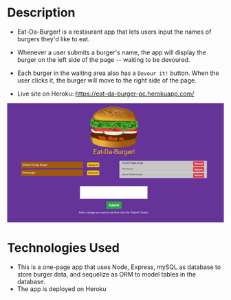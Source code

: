 # Description

* Eat-Da-Burger! is a restaurant app that lets users input the names of burgers they'd like to eat.

* Whenever a user submits a burger's name, the app will display the burger on the left side of the page -- waiting to be devoured.

* Each burger in the waiting area also has a `Devour it!` button. When the user clicks it, the burger will move to the right side of the page.

* Live site on Heroku: https://eat-da-burger-pc.herokuapp.com/

![Alt text](./public/assets/img/screenshot1.png?raw=true "Screenshot")



# Technologies Used

* This is a one-page app that uses Node, Express, mySQL as database to store burger data, and sequelize as ORM to model tables in the database.
* The app is deployed on Heroku

